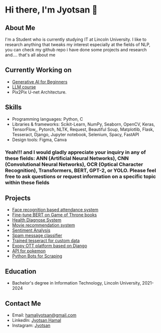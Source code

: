 # Hi there, I'm Jyotsan 👋
## About Me
I'm a Student who is currently studying IT at Lincoln University. I like to research anything that tweaks my interest especially at the fields of NLP, you can check my github repo i have done some projects and research and.... that's all about me

## Currently Working on
*  [Generative AI for Beginners]([https://github.com/Jyotsan-Hamal/generative-ai-for-beginners](https://github.com/Jyotsan-Hamal/GANs-Generative-Adversarial-Networks))
* [LLM course](https://github.com/Jyotsan-Hamal/llm-course)
* Pix2Pix U-net Architecture.

## Skills
* Programming languages: Python, C
* Libraries & frameworks: Scikit-Learn, NumPy, Seaborn, OpenCV, Keras, TensorFlow,, Pytorch, NLTK, Request, Beautiful Soup, Matplotlib, Flask, Tesseract, Django, Jupyter notebook, Selenium, Spacy, FastAPI
* Design tools: Figma, Canva

### Yeah!!! and I would gladly appreciate your inquiry in any of these fields: ANN (Artificial Neural Networks), CNN (Convolutional Neural Networks), OCR (Optical Character Recognition), Transformers, BERT, GPT-2, or YOLO. Please feel free to ask questions or request information on a specific topic within these fields

## Projects
* [Face recognition based attendance system](https://github.com/Jyotsan-Hamal/Face-recognition-based-attendance-system)
* [Fine-tune BERT on Game of Throne books](https://github.com/Jyotsan-Hamal/BERT)
* [Health Diagnose System](https://github.com/Jyotsan-Hamal/Health-Diagnose-System)
* [Movie recommendation system](https://github.com/Jyotsan-Hamal/ML-projects/tree/main/Movie%20Recommendation%20System)
* [Sentiment Analysis](https://github.com/Jyotsan-Hamal/NLP-projects/tree/main/Sentiment%20Analysis)
* [Spam message classifier](https://github.com/Jyotsan-Hamal/ML-projects/tree/main/SMS-Spam-Classifier)
* [Trained tesseract for custom data](https://github.com/Jyotsan-Hamal/train_tesseract_ocr)
* [Exopy OTT platform based on Django](https://exopy.vercel.app/)
* [API for pokemon](https://github.com/Jyotsan-Hamal/fastapi-pokemon)
* [Python Bots for Scraping](https://github.com/Jyotsan-Hamal/WebScraping)

## Education
* Bachelor's degree in Information Technology, Lincoln University, 2021-2024

## Contact Me
* Email: hamaljyotsan@gmail.com
* LinkedIn: [Jyotsan Hamal](https://www.linkedin.com/in/jyotsan-hamal-621317264/)
* Instagram: [Jyotsan](https://www.instagram.com/jyotsan.exe/)
